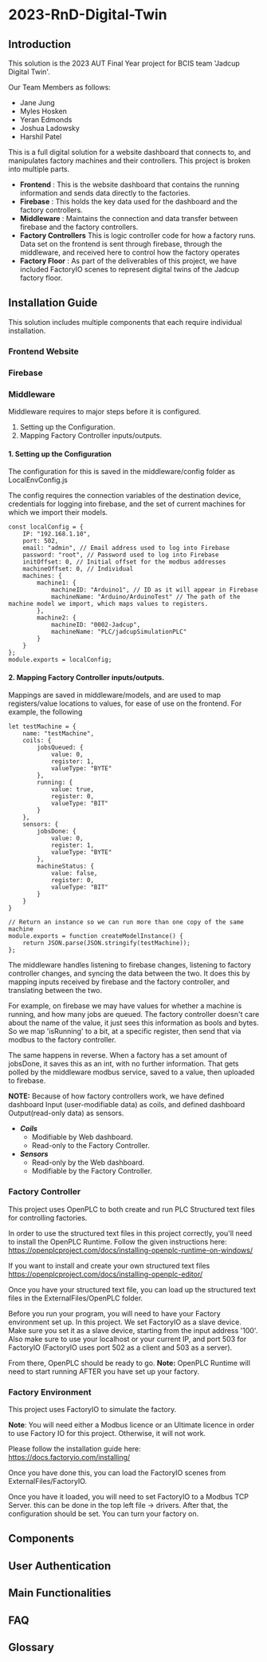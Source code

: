 # 2023-RnD-Digital-Twin

## Introduction

This solution is the 2023 AUT Final Year project for BCIS team 'Jadcup Digital Twin'.

Our Team Members as follows:
* Jane Jung
* Myles Hosken
* Yeran Edmonds
* Joshua Ladowsky
* Harshil Patel

This is a full digital solution for a website dashboard that connects to, and manipulates factory machines and their controllers.
This project is broken into multiple parts.

* **Frontend** : This is the website dashboard that contains the running information and sends data directly to the factories. 
* **Firebase** : This holds the key data used for the dashboard and the factory controllers.
* **Middleware** : Maintains the connection and data transfer between firebase and the factory controllers.
* **Factory Controllers**
This is logic controller code for how a factory runs. Data set on the frontend is sent through firebase, through the middleware, and received here to control how the factory operates
* **Factory Floor** : As part of the deliverables of this project, we have included FactoryIO scenes to represent digital twins of the Jadcup factory floor.


## Installation Guide
This solution includes multiple components that each require individual installation.

### Frontend Website

### Firebase

### Middleware

Middleware requires to major steps before it is configured.
1. Setting up the Configuration.
2. Mapping Factory Controller inputs/outputs.


#### 1. Setting up the Configuration
The configuration for this is saved in the middleware/config folder as LocalEnvConfig.js

The config requires the connection variables of the destination device, credentials for logging into firebase, and the set of current machines for which we import their models.

```
const localConfig = {
    IP: "192.168.1.10",
    port: 502,
    email: "admin", // Email address used to log into Firebase 
    password: "root", // Password used to log into Firebase
    initOffset: 0, // Initial offset for the modbus addresses
    machineOffset: 0, // Individual
    machines: {
        machine1: {
            machineID: "Arduino1", // ID as it will appear in Firebase
            machineName: "Arduino/ArduinoTest" // The path of the machine model we import, which maps values to registers.
        },
        machine2: {
            machineID: "0002-Jadcup",
            machineName: "PLC/jadcupSimulationPLC"
        }
    }
};
module.exports = localConfig;
```

#### 2. Mapping Factory Controller inputs/outputs.
Mappings are saved in middleware/models, and are used to map registers/value locations to values, for ease of use on the frontend.
For example, the following

```
let testMachine = {
    name: "testMachine",
    coils: {
        jobsQueued: {
            value: 0,
            register: 1,
            valueType: "BYTE"
        },
        running: {
            value: true,
            register: 0,
            valueType: "BIT"
        }
    },
    sensors: {
        jobsDone: {
            value: 0,
            register: 1,
            valueType: "BYTE"
        },
        machineStatus: {
            value: false,
            register: 0,
            valueType: "BIT"
        }        
    }
}

// Return an instance so we can run more than one copy of the same machine
module.exports = function createModelInstance() {
    return JSON.parse(JSON.stringify(testMachine));
};
```

The middleware handles listening to firebase changes, listening to factory controller changes, and syncing the data between the two.
It does this by mapping inputs received by firebase and the factory controller, and translating between the two.

For example, on firebase we may have values for whether a machine is running, and how many jobs are queued.
The factory controller doesn't care about the name of the value, it just sees this information as bools and bytes. So we map 'isRunning' to a bit, at a specific register, then send that via modbus to the factory controller.

The same happens in reverse. When a factory has a set amount of jobsDone, it saves this as an int, with no further information. That gets polled by the middleware modbus service, saved to a value, then uploaded to firebase.

**NOTE:** Because of how factory controllers work, we have defined dashboard Input (user-modifiable data) as coils, and defined dashboard Output(read-only data) as sensors. 

* ***Coils***
    * Modifiable by Web dashboard.
    * Read-only to the Factory Controller.
* ***Sensors***
    * Read-only by the Web dashboard.
    * Modifiable by the Factory Controller.


### Factory Controller
This project uses OpenPLC to both create and run PLC Structured text files for controlling factories.

In order to use the structured text files in this project correctly, you'll need to install the OpenPLC Runtime. Follow the given instructions here:
https://openplcproject.com/docs/installing-openplc-runtime-on-windows/

If you want to install and create your own structured text files
https://openplcproject.com/docs/installing-openplc-editor/

Once you have your structured text file, you can load up the structured text files in the ExternalFiles/OpenPLC folder.

Before you run your program, you will need to have your Factory environment set up. In this project. We set FactoryIO as a slave device. Make sure you set it as a slave device, starting from the input address '100'. Also make sure to use your localhost or your current IP, and port 503 for FactoryIO (FactoryIO uses port 502 as a client and 503 as a server).

From there, OpenPLC should be ready to go.
**Note:** OpenPLC Runtime will need to start running AFTER you have set up your factory.

### Factory Environment
This project uses FactoryIO to simulate the factory.

**Note**: You will need either a Modbus licence or an Ultimate licence in order to use Factory IO for this project. Otherwise, it will not work.

Please follow the installation guide here:
https://docs.factoryio.com/installing/

Once you have done this, you can load the FactoryIO scenes from ExternalFiles/FactoryIO.

Once you have it loaded, you will need to set FactoryIO to a Modbus TCP Server. this can be done in the top left file -> drivers.
After that, the configuration should be set. You can turn your factory on.

## Components

## User Authentication

## Main Functionalities

## FAQ

## Glossary
